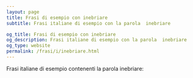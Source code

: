 ```yaml
---
layout: page
title: Frasi di esempio con inebriare 
subtitle: Frasi italiane di esempio con la parola  inebriare

og_title: Frasi di esempio con inebriare 
og_description: Frasi italiane di esempio con la parola  inebriare
og_type: website
permalink: /frasi/i/inebriare.html
---
```


Frasi italiane di esempio contenenti la parola inebriare:



